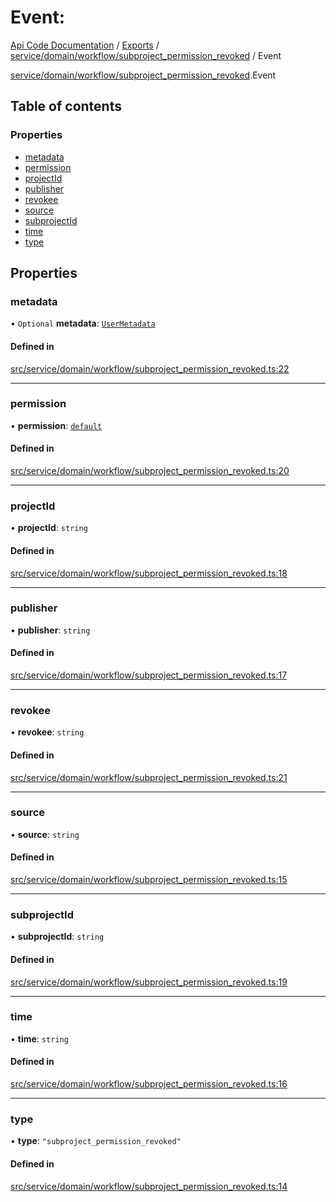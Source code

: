 # Event: 
 
[Api Code Documentation](../README.md) / [Exports](../modules.md) / [service/domain/workflow/subproject\_permission\_revoked](../modules/service_domain_workflow_subproject_permission_revoked.md) / Event

[service/domain/workflow/subproject_permission_revoked](../modules/service_domain_workflow_subproject_permission_revoked.md).Event

## Table of contents

### Properties

- [metadata](service_domain_workflow_subproject_permission_revoked.Event.md#metadata)
- [permission](service_domain_workflow_subproject_permission_revoked.Event.md#permission)
- [projectId](service_domain_workflow_subproject_permission_revoked.Event.md#projectid)
- [publisher](service_domain_workflow_subproject_permission_revoked.Event.md#publisher)
- [revokee](service_domain_workflow_subproject_permission_revoked.Event.md#revokee)
- [source](service_domain_workflow_subproject_permission_revoked.Event.md#source)
- [subprojectId](service_domain_workflow_subproject_permission_revoked.Event.md#subprojectid)
- [time](service_domain_workflow_subproject_permission_revoked.Event.md#time)
- [type](service_domain_workflow_subproject_permission_revoked.Event.md#type)

## Properties

### metadata

• `Optional` **metadata**: [`UserMetadata`](../modules/service_domain_metadata.md#usermetadata)

#### Defined in

[src/service/domain/workflow/subproject_permission_revoked.ts:22](https://github.com/openkfw/TruBudget/blob/a06c11b/api/src/service/domain/workflow/subproject_permission_revoked.ts#L22)

___

### permission

• **permission**: [`default`](../modules/authz_intents.md#default)

#### Defined in

[src/service/domain/workflow/subproject_permission_revoked.ts:20](https://github.com/openkfw/TruBudget/blob/a06c11b/api/src/service/domain/workflow/subproject_permission_revoked.ts#L20)

___

### projectId

• **projectId**: `string`

#### Defined in

[src/service/domain/workflow/subproject_permission_revoked.ts:18](https://github.com/openkfw/TruBudget/blob/a06c11b/api/src/service/domain/workflow/subproject_permission_revoked.ts#L18)

___

### publisher

• **publisher**: `string`

#### Defined in

[src/service/domain/workflow/subproject_permission_revoked.ts:17](https://github.com/openkfw/TruBudget/blob/a06c11b/api/src/service/domain/workflow/subproject_permission_revoked.ts#L17)

___

### revokee

• **revokee**: `string`

#### Defined in

[src/service/domain/workflow/subproject_permission_revoked.ts:21](https://github.com/openkfw/TruBudget/blob/a06c11b/api/src/service/domain/workflow/subproject_permission_revoked.ts#L21)

___

### source

• **source**: `string`

#### Defined in

[src/service/domain/workflow/subproject_permission_revoked.ts:15](https://github.com/openkfw/TruBudget/blob/a06c11b/api/src/service/domain/workflow/subproject_permission_revoked.ts#L15)

___

### subprojectId

• **subprojectId**: `string`

#### Defined in

[src/service/domain/workflow/subproject_permission_revoked.ts:19](https://github.com/openkfw/TruBudget/blob/a06c11b/api/src/service/domain/workflow/subproject_permission_revoked.ts#L19)

___

### time

• **time**: `string`

#### Defined in

[src/service/domain/workflow/subproject_permission_revoked.ts:16](https://github.com/openkfw/TruBudget/blob/a06c11b/api/src/service/domain/workflow/subproject_permission_revoked.ts#L16)

___

### type

• **type**: ``"subproject_permission_revoked"``

#### Defined in

[src/service/domain/workflow/subproject_permission_revoked.ts:14](https://github.com/openkfw/TruBudget/blob/a06c11b/api/src/service/domain/workflow/subproject_permission_revoked.ts#L14)
